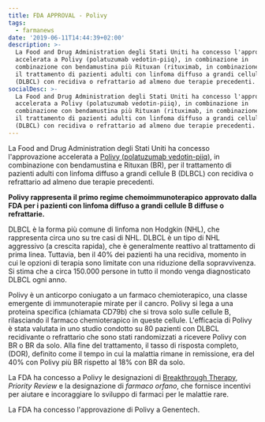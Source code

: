 ```yaml
---
title: FDA APPROVAL - Polivy
tags:
  - farmanews
date: '2019-06-11T14:44:39+02:00'
description: >-
  La Food and Drug Administration degli Stati Uniti ha concesso l'approvazione
  accelerata a Polivy (polatuzumab vedotin-piiq), in combinazione in
  combinazione con bendamustina più Rituxan (rituximab, in combinazione BR), per
  il trattamento di pazienti adulti con linfoma diffuso a grandi cellule B
  (DLBCL) con recidiva o refrattario ad almeno due terapie precedenti.
socialDesc: >-
  La Food and Drug Administration degli Stati Uniti ha concesso l'approvazione
  accelerata a Polivy (polatuzumab vedotin-piiq), in combinazione in
  combinazione con bendamustina più Rituxan (rituximab, in combinazione BR), per
  il trattamento di pazienti adulti con linfoma diffuso a grandi cellule B
  (DLBCL) con recidiva o refrattario ad almeno due terapie precedenti.
---
```

La Food and Drug Administration degli Stati Uniti ha concesso l'approvazione accelerata a [Polivy (polatuzumab vedotin-piiq)](https://www.fda.gov/news-events/press-announcements/fda-approves-first-chemoimmunotherapy-regimen-patients-relapsed-or-refractory-diffuse-large-b-cell), in combinazione con bendamustina e Rituxan (BR), per il trattamento di pazienti adulti con linfoma diffuso a grandi cellule B (DLBCL) con recidiva o refrattario ad almeno due terapie precedenti.

**Polivy rappresenta il primo regime chemoimmunoterapico approvato dalla FDA per i pazienti con linfoma diffuso a grandi cellule B diffuse o refrattarie.**

DLBCL è la forma più comune di linfoma non Hodgkin (NHL), che rappresenta circa uno su tre casi di NHL. DLBCL è un tipo di NHL aggressivo (a crescita rapida), che è generalmente reattivo al trattamento di prima linea. Tuttavia, ben il 40% dei pazienti ha una recidiva, momento in cui le opzioni di terapia sono limitate con una riduzione della sopravvivenza. Si stima che a circa 150.000 persone in tutto il mondo venga diagnosticato DLBCL ogni anno. 

Polivy è un anticorpo coniugato a un farmaco chemioterapico, una classe emergente di immunoterapie mirate per il cancro. Polivy si lega a una proteina specifica (chiamata CD79b) che si trova solo sulle cellule B, rilasciando il farmaco chemioterapico in queste cellule. L'efficacia di Polivy è stata valutata in uno studio condotto su 80 pazienti con DLBCL recidivante o refrattario che sono stati randomizzati a ricevere Polivy con BR o BR da solo. Alla fine del trattamento, il tasso di risposta completo, (DOR), definito come il tempo in cui la malattia rimane in remissione, era del 40% con Polivy più BR rispetto al 18% con BR da solo. 

La FDA ha concesso a Polivy le designazioni di [Breakthrough Therapy](https://www.farmaceuticayounger.science/blog/2018/12/breakthrough-therapy/), _Priority Review_ e la designazione di _farmaco orfano_, che fornisce incentivi per aiutare e incoraggiare lo sviluppo di farmaci per le malattie rare. 

La FDA ha concesso l'approvazione di Polivy a Genentech.
